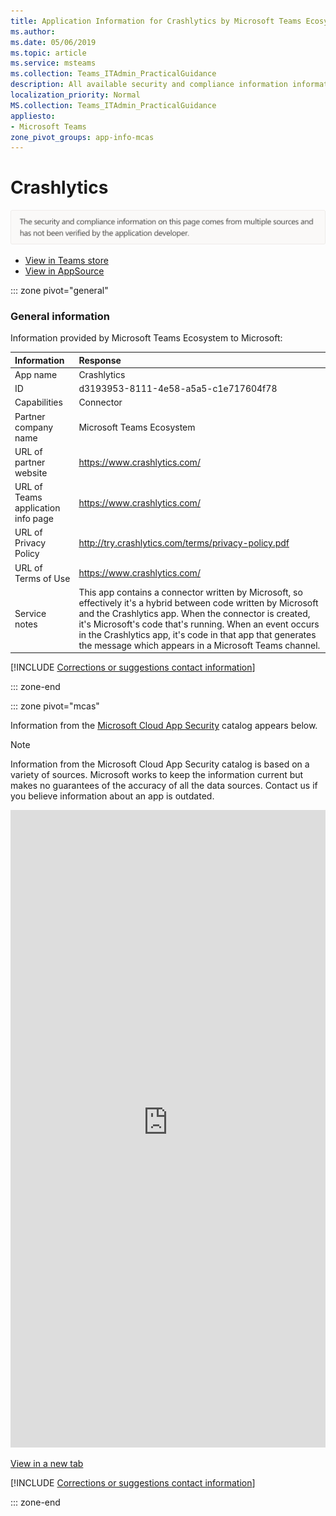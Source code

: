 ```yaml
---
title: Application Information for Crashlytics by Microsoft Teams Ecosystem
ms.author: 
ms.date: 05/06/2019
ms.topic: article
ms.service: msteams
ms.collection: Teams_ITAdmin_PracticalGuidance
description: All available security and compliance information information for Crashlytics, its data handling policies, its Microsoft Cloud App Security app catalog information, and security/compliance information in the CSA STAR registry.
localization_priority: Normal
MS.collection: Teams_ITAdmin_PracticalGuidance
appliesto:
- Microsoft Teams
zone_pivot_groups: app-info-mcas
---
```

# Crashlytics

<p></p><img alt="Non-attested image" src="./images/unattested.png" width="650"/>

* <a href="https://teams.microsoft.com/l/app/d3193953-8111-4e58-a5a5-c1e717604f78" target="_blank">View in Teams store</a>
* <a href="https://appsource.microsoft.com/en-us/product/office/WA104381582" target="_blank">View in AppSource</a>

::: zone pivot="general"

### General information

Information provided by Microsoft Teams Ecosystem to Microsoft:

| **Information** | **Response** |
|:----------------|:-------------|
| App name | Crashlytics |
| ID | d3193953-8111-4e58-a5a5-c1e717604f78 |
| Capabilities | Connector |
| Partner company name | Microsoft Teams Ecosystem |
| URL of partner website | <https://www.crashlytics.com/> |
| URL of Teams application info page | <https://www.crashlytics.com/> |
| URL of Privacy Policy | <http://try.crashlytics.com/terms/privacy-policy.pdf> |
| URL of Terms of Use | <https://www.crashlytics.com/> |
| Service notes | This app contains a connector written by Microsoft, so effectively it&#x27;s a hybrid between code written by Microsoft and the Crashlytics app. When the connector is created, it&#x27;s Microsoft&#x27;s code that&#x27;s running. When an event occurs in the Crashlytics app, it&#x27;s code in that app that generates the message which appears in a Microsoft Teams channel. |

 [!INCLUDE [Corrections or suggestions contact information](./includes/corrections-or-suggestions.md)]

::: zone-end


::: zone pivot="mcas"

Information from the [Microsoft Cloud App Security](https://www.microsoft.com/en-us/enterprise-mobility-security/cloud-app-security) catalog appears below.

> [!NOTE]
> Information from the Microsoft Cloud App Security catalog is based on a variety of sources. Microsoft works to keep the information current but makes no guarantees of the accuracy of all the data sources. Contact us if you believe information about an app is outdated.

<iframe height='1020' title='Microsoft Cloud App Security Information' src='https://3ca685143b5b46b4b0e5266dadf2e97c.codepen.website/#/dashboard/21675' frameborder='no'  style='width: 100%;'></iframe>

<a href="https://3ca685143b5b46b4b0e5266dadf2e97c.codepen.website/#/dashboard/21675" target="_blank">View in a new tab</a>

[!INCLUDE [Corrections or suggestions contact information](./includes/corrections-or-suggestions.md)]

::: zone-end

